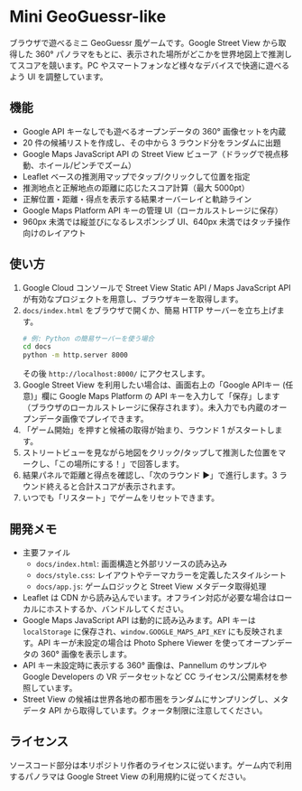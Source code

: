 # Mini GeoGuessr-like

ブラウザで遊べるミニ GeoGuessr 風ゲームです。Google Street View から取得した 360° パノラマをもとに、表示された場所がどこかを世界地図上で推測してスコアを競います。PC やスマートフォンなど様々なデバイスで快適に遊べるよう UI を調整しています。

## 機能

- Google API キーなしでも遊べるオープンデータの 360° 画像セットを内蔵
- 20 件の候補リストを作成し、その中から 3 ラウンド分をランダムに出題
- Google Maps JavaScript API の Street View ビューア（ドラッグで視点移動、ホイール/ピンチでズーム）
- Leaflet ベースの推測用マップでタップ/クリックして位置を指定
- 推測地点と正解地点の距離に応じたスコア計算（最大 5000pt）
- 正解位置・距離・得点を表示する結果オーバーレイと軌跡ライン
- Google Maps Platform API キーの管理 UI（ローカルストレージに保存）
- 960px 未満では縦並びになるレスポンシブ UI、640px 未満ではタッチ操作向けのレイアウト

## 使い方

1. Google Cloud コンソールで Street View Static API / Maps JavaScript API が有効なプロジェクトを用意し、ブラウザキーを取得します。
2. `docs/index.html` をブラウザで開くか、簡易 HTTP サーバーを立ち上げます。
   ```bash
   # 例: Python の簡易サーバーを使う場合
   cd docs
   python -m http.server 8000
   ```
   その後 `http://localhost:8000/` にアクセスします。
3. Google Street View を利用したい場合は、画面右上の「Google APIキー (任意)」欄に Google Maps Platform の API キーを入力して「保存」します（ブラウザのローカルストレージに保存されます）。未入力でも内蔵のオープンデータ画像でプレイできます。
4. 「ゲーム開始」を押すと候補の取得が始まり、ラウンド 1 がスタートします。
5. ストリートビューを見ながら地図をクリック/タップして推測した位置をマークし、「この場所にする！」で回答します。
6. 結果パネルで距離と得点を確認し、「次のラウンド ▶」で進行します。3 ラウンド終えると合計スコアが表示されます。
7. いつでも「リスタート」でゲームをリセットできます。

## 開発メモ

- 主要ファイル
  - `docs/index.html`: 画面構造と外部リソースの読み込み
  - `docs/style.css`: レイアウトやテーマカラーを定義したスタイルシート
  - `docs/app.js`: ゲームロジックと Street View メタデータ取得処理
- Leaflet は CDN から読み込んでいます。オフライン対応が必要な場合はローカルにホストするか、バンドルしてください。
- Google Maps JavaScript API は動的に読み込みます。API キーは `localStorage` に保存され、`window.GOOGLE_MAPS_API_KEY` にも反映されます。API キーが未設定の場合は Photo Sphere Viewer を使ってオープンデータの 360° 画像を表示します。
- API キー未設定時に表示する 360° 画像は、Pannellum のサンプルや Google Developers の VR データセットなど CC ライセンス/公開素材を参照しています。
- Street View の候補は世界各地の都市圏をランダムにサンプリングし、メタデータ API から取得しています。クォータ制限に注意してください。

## ライセンス

ソースコード部分は本リポジトリ作者のライセンスに従います。ゲーム内で利用するパノラマは Google Street View の利用規約に従ってください。
